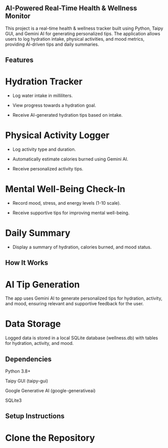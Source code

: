 ## AI-Powered Real-Time Health & Wellness Monitor

This project is a real-time health & wellness tracker built using Python, Taipy GUI, and Gemini AI for generating personalized tips. The application allows users to log hydration intake, physical activities, and mood metrics, providing AI-driven tips and daily summaries.

## Features

# Hydration Tracker

- Log water intake in milliliters.

- View progress towards a hydration goal.

- Receive AI-generated hydration tips based on intake.

# Physical Activity Logger

- Log activity type and duration.

- Automatically estimate calories burned using Gemini AI.

- Receive personalized activity tips.

# Mental Well-Being Check-In

- Record mood, stress, and energy levels (1-10 scale).

- Receive supportive tips for improving mental well-being.

# Daily Summary

- Display a summary of hydration, calories burned, and mood status.

## How It Works

# AI Tip Generation

The app uses Gemini AI to generate personalized tips for hydration, activity, and mood, ensuring relevant and supportive feedback for the user.

# Data Storage

Logged data is stored in a local SQLite database (wellness.db) with tables for hydration, activity, and mood.

## Dependencies
Python 3.8+

Taipy GUI (taipy-gui)

Google Generative AI (google-generativeai)

SQLite3

## Setup Instructions

# Clone the Repository


